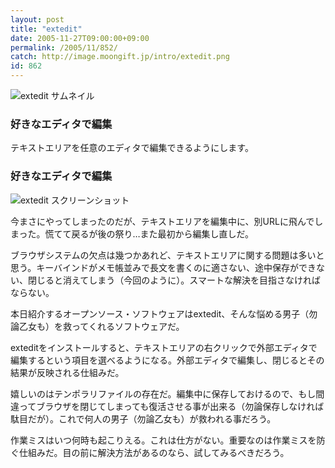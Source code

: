 ```yaml
---
layout: post
title: "extedit"
date: 2005-11-27T09:00:00+09:00
permalink: /2005/11/852/
catch: http://image.moongift.jp/intro/extedit.png
id: 862
---
```

 ![extedit サムネイル](http://image.moongift.jp/intro/extedit.s.png "extedit サムネイル")
  

### 好きなエディタで編集
  
テキストエリアを任意のエディタで編集できるようにします。  
<!--more-->  

### 好きなエディタで編集
  

![extedit スクリーンショット](http://image.moongift.jp/intro/extedit.png "extedit スクリーンショット")

  

今まさにやってしまったのだが、テキストエリアを編集中に、別URLに飛んでしまった。慌てて戻るが後の祭り…また最初から編集し直しだ。

  

ブラウザシステムの欠点は幾つかあれど、テキストエリアに関する問題は多いと思う。キーバインドがメモ帳並みで長文を書くのに適さない、途中保存ができない、閉じると消えてしまう（今回のように）。スマートな解決を目指さなければならない。

  

本日紹介するオープンソース・ソフトウェアはextedit、そんな悩める男子（勿論乙女も）を救ってくれるソフトウェアだ。

  

exteditをインストールすると、テキストエリアの右クリックで外部エディタで編集するという項目を選べるようになる。外部エディタで編集し、閉じるとその結果が反映される仕組みだ。

  

嬉しいのはテンポラリファイルの存在だ。編集中に保存しておけるので、もし間違ってブラウザを閉じてしまっても復活させる事が出来る（勿論保存しなければ駄目だが）。これで何人の男子（勿論乙女も）が救われる事だろう。

  

作業ミスはいつ何時も起こりえる。これは仕方がない。重要なのは作業ミスを防ぐ仕組みだ。目の前に解決方法があるのなら、試してみるべきだろう。

